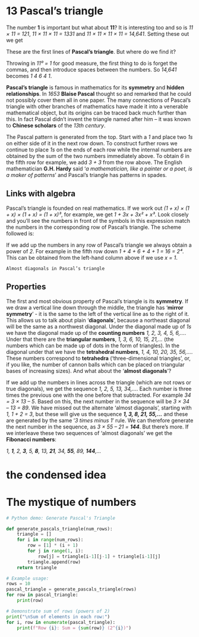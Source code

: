# 13 Pascal’s triangle

The number **1** is important but what about **11**? It is interesting too and so is *11 × 11 = 121*, *11 × 11 × 11 = 1331* and *11 × 11 × 11 × 11 = 14,641*. Setting these out we get

These are the first lines of **Pascal’s triangle**. But where do we find it?

Throwing in *11⁰ = 1* for good measure, the first thing to do is forget the commas, and then introduce spaces between the numbers. So *14,641* becomes *1 4 6 4 1*.

**Pascal’s triangle** is famous in mathematics for its **symmetry** and **hidden relationships**. In *1653* **Blaise Pascal** thought so and remarked that he could not possibly cover them all in one paper. The many connections of Pascal’s triangle with other branches of mathematics have made it into a venerable mathematical object, but its origins can be traced back much further than this. In fact Pascal didn’t invent the triangle named after him – it was known to **Chinese scholars** of the *13th century*.

The Pascal pattern is generated from the top. Start with a *1* and place two *1s* on either side of it in the next row down. To construct further rows we continue to place *1s* on the ends of each row while the internal numbers are obtained by the sum of the two numbers immediately above. To obtain *6* in the fifth row for example, we add *3 + 3* from the row above. The English mathematician **G.H. Hardy** said ‘*a mathematician, like a painter or a poet, is a maker of patterns*’ and Pascal’s triangle has patterns in spades.

## Links with algebra

Pascal’s triangle is founded on real mathematics. If we work out *(1 + x) × (1 + x) × (1 + x) = (1 + x)³*, for example, we get *1 + 3x + 3x² + x³*. Look closely and you’ll see the numbers in front of the symbols in this expression match the numbers in the corresponding row of Pascal’s triangle. The scheme followed is:

If we add up the numbers in any row of Pascal’s triangle we always obtain a power of *2*. For example in the fifth row down *1 + 4 + 6 + 4 + 1 = 16 = 2⁴*. This can be obtained from the left-hand column above if we use *x = 1*.

```
Almost diagonals in Pascal’s triangle
```

## Properties

The first and most obvious property of Pascal’s triangle is its **symmetry**. If we draw a vertical line down through the middle, the triangle has ‘**mirror symmetry**’ - it is the same to the left of the vertical line as to the right of it. This allows us to talk about plain ‘**diagonals**’, because a northeast diagonal will be the same as a northwest diagonal. Under the diagonal made up of *1s* we have the diagonal made up of the **counting numbers** *1, 2, 3, 4, 5, 6,...*. Under that there are the **triangular numbers**, *1, 3, 6, 10, 15, 21,...* (the numbers which can be made up of dots in the form of triangles). In the diagonal under that we have the **tetrahedral numbers**, *1, 4, 10, 20, 35, 56,...*. These numbers correspond to **tetrahedra** (‘three-dimensional triangles’, or, if you like, the number of cannon balls which can be placed on triangular bases of increasing sizes). And what about the ‘**almost diagonals**’?

If we add up the numbers in lines across the triangle (which are not rows or true diagonals), we get the sequence *1, 2, 5, 13, 34,...*. Each number is three times the previous one with the one before that subtracted. For example *34 = 3 × 13 – 5*. Based on this, the next number in the sequence will be *3 × 34 – 13 = 89*. We have missed out the alternate ‘almost diagonals’, starting with *1, 1 + 2 = 3*, but these will give us the sequence ***1, 3, 8, 21, 55,...*** and these are generated by the same ‘*3 times minus 1*’ rule. We can therefore generate the next number in the sequence, as *3 × 55 – 21 = **144***. But there’s more. If we interleave these two sequences of ‘almost diagonals’ we get the **Fibonacci numbers**:

*1, **1**, 2, **3**, 5, **8**, 13, **21**, 34, **55**, 89, **144**,...*

# the condensed idea

# The mystique of numbers

```python
# Python demo: Generate Pascal's Triangle

def generate_pascals_triangle(num_rows):
    triangle = []
    for i in range(num_rows):
        row = [1] * (i + 1)
        for j in range(1, i):
            row[j] = triangle[i-1][j-1] + triangle[i-1][j]
        triangle.append(row)
    return triangle

# Example usage:
rows = 10
pascal_triangle = generate_pascals_triangle(rows)
for row in pascal_triangle:
    print(row)

# Demonstrate sum of rows (powers of 2)
print("\nSum of elements in each row:")
for i, row in enumerate(pascal_triangle):
    print(f"Row {i}: Sum = {sum(row)} (2^{i})")
```